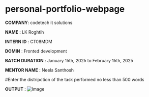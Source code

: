 # personal-portfolio-webpage

**COMPANY**: codetech it solutions

**NAME** : LK Roghtih

**INTERN ID** : CT08MDM

**DOMIN** : Fronted development 

**BATCH DURATION** : January 15th, 2025 to February  15th, 2025

**MENTOR NAME** : Neela Santhosh

#Enter the distripction of the task performed no less than 500 words

**OUTPUT** : ![Image](https://github.com/user-attachments/assets/8d19a730-4031-474d-bc11-4d9bd5ea8aba)

